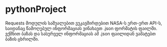 # pythonProject

Requests მოდულის საშუალებით ვუკავშირდებით NASA-ს ერთ-ერთ API-ს, საიდანაც წამოღებულ ინფორმაციას ვინახავთ .json ფორმატის ფაილში. ვქმნით ბაზას და სასურველ ინფორმაციას ამ .json ფაილიდან ვამატებთ ბაზის ცხრილში.  
